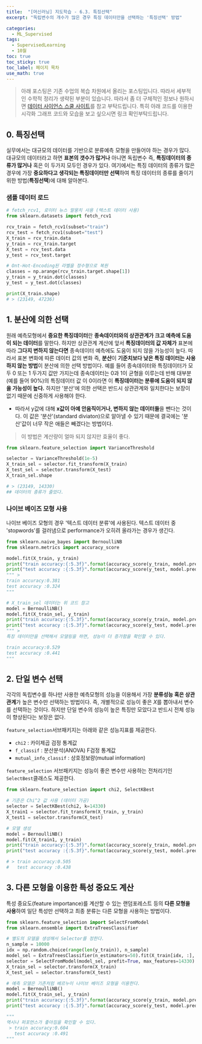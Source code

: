```yaml
---
title:  "[머신러닝] 지도학습 - 6.3. 특징선택"
excerpt: "독립변수의 개수가 많은 경우 특징 데이터만을 선택하는 '특징선택' 방법"

categories:
  - ML_Supervised
tags:
  - SupervisedLearning
  - 10월
toc: true
toc_sticky: true
toc_label: 페이지 목차
use_math: true
---
```


> 아래 포스팅은 기존 수업의 복습 차원에서 올리는 포스팅입니다. 따라서 세부적인 수학적 정리가 생략된 부분이 있습니다. 따라서 좀 더 구체적인 정보나 원하시면 [데이터 사이언스 스쿨 사이트](https://datascienceschool.net/03%20machine%20learning/14.03%20%ED%8A%B9%EC%A7%95%20%EC%84%A0%ED%83%9D.html)를 참고 부탁드립니다. 특히 아래 코드를 이용한 시각화 그래프 코드와 모습을 보고 싶으시면 링크 확인부탁드립니다.  

## 0. 특징선택
실무에서는 대규모의 데이터를 기반으로 분류예측 모형을 만들어야 하는 경우가 많다. 대규모의 데이터라고 하면 **표본의 갯수가 많거나** 아니면 독립변수 즉, **특징데이터의 종류가 많거나** 혹은 이 두가지 모두인 경우가 있다.
여기에서는 특징 데이터의 종류가 많은 경우에 가장 **중요하다고 생각되는 특징데이터만 선택**하여 특징 데이터의 종류를 줄이기 위한 방법(**특징선택**)에 대해 알아본다.

### 샘플 데이터 로드
```py
# fetch_rcv1, 로이터 뉴스 말뭉치 사용 (텍스트 데이터 사용)
from sklearn.datasets import fetch_rcv1

rcv_train = fetch_rcv1(subset="train")
rcv_test = fetch_rcv1(subset="test")
X_train = rcv_train.data
y_train = rcv_train.target
X_test = rcv_test.data
y_test = rcv_test.target

# Ont-Hot-Encoding된 라벨을 정수형으로 복원
classes = np.arange(rcv_train.target.shape[1])
y_train = y_train.dot(classes)
y_test = y_test.dot(classes)

print(X_train.shape)
# > (23149, 47236)
```

## 1. 분산에 의한 선택

원래 예측모형에서 **중요한 특징데이터**란 **종속데이터와의 상관관계가 크고 예측에 도움이 되는 데이터**를 말한다. 하지만 상관관계 계산에 앞서 **특징데이터의 값 자체가** 표본에 따라 **그다지 변하지 않는다면** 종속데이터 예측에도 도움이 되지 않을 가능성이 높다. 따라서 표본 변화에 따른 데이터 값의 변화 즉, **분산**이 **기준치보다 낮은 특징 데이터는 사용하지 않는 방법**이 분산에 의한 선택 방법이다. 예를 들어 종속데이터와 특징데이터가 모두 0 또는 1 두가지 값만 가지는데 종속데이터는 0과 1이 균형을 이루는데 반해 대부분(예를 들어 90%)의 특징데이터 값
이 0이라면 이 **특징데이터는 분류에 도움이 되지 않을 가능성이 높다.**
하지만 '분산'에 의한 선택은 반드시 상관관계와 일치한다는 보장이 없기 때문에 신중하게 사용해야 한다.
- 따라서 y값에 대해 **x값이 아예 안움직이거나, 변하지 않는 데이터들**을 뺀다는 것이다. 이 값은 '분산'(standard diviaton)으로 알아낼 수 있기 때문에 결국에는 '분산'값이 너무 작은 애들은 빼겠다는 방법이다.

> 이 방법은 계산량이 얼마 되지 않지만 효율이 좋다.

```py
from sklearn.feature_selection import VarianceThreshold

selector = VarianceThreshold(1e-5)
X_train_sel = selector.fit_transform(X_train)
X_test_sel = selector.transform(X_test)
X_train_sel.shape

# > (23149, 14330)
## 데이터의 종류가 줄었다.
```

### 나이브 베이즈 모형 사용
나이브 베이즈 모형의 경우 '텍스트 데이터 분류'에 사용된다. 텍스트 데이터 중 'stopwords'를 걸러냄으로 performance가 오히려 올라가는 경우가 생긴다.

```py
from sklearn.naive_bayes import BernoulliNB
from sklearn.metrics import accuracy_score

model.fit(X_train, y_train)
print("train accuracy:{:5.3f}".format(accuracy_score(y_train, model.predict(X_train))))
print("test accuracy :{:5.3f}".format(accuracy_score(y_test, model.predict(X_test))))
""" >
train accuracy:0.381
test accuracy :0.324
"""

# X_train_sel 데이터는 위 코드 참고
model = BernoulliNB()
model.fit(X_train_sel, y_train)
print("train accuracy:{:5.3f}".format(accuracy_score(y_train, model.predict(X_train_sel))))
print("test accuracy :{:5.3f}".format(accuracy_score(y_test, model.predict(X_test_sel))))
""" >
특징 데이터만을 선택해서 모댈링을 하면, 성능이 더 증가함을 확인할 수 있다.

train accuracy:0.529
test accuracy :0.441
"""
```

## 2. 단일 변수 선택
각각의 독립변수를 하나만 사용한 예측모형의 성능을 이용해서 가장 **분류성능 혹은 상관관계**가 높은 변수만 선택하는 방법이다. 즉, 개별적으로 성능이 좋은 $X$를 뽑아내서 변수를 선택하는 것이다. 하지만 단일 변수의 성능이 높은 특징만 모았다고 반드시 전체 성능이 향상된다는 보장은 없다.

`feature_selection`서브패키지는 아래와 같은 성능지표를 제공한다.
  - `chi2` : 카이제곱 검정 통계값
  - `f_classif` : 분산분석(ANOVA) F검정 통계값
  - `mutual_info_classif` : 상호정보량(mutual information)

`feature_selection` 서브패키지는 성능이 좋은 변수만 사용하는 전처리기인 `SelectBest`클래스도 제공한다.
```py
from sklearn.feature_selection import chi2, SelectKBest

# 기준은 Chi^2 값 사용 (데이터 가공)
selector = SelectKBest(chi2, k=14330)
X_train1 = selector.fit_transform(X_train, y_train)
X_test1 = selector.transform(X_test)

# 모델 생성
model = BernoulliNB()
model.fit(X_train1, y_train)
print("train accuracy:{:5.3f}".format(accuracy_score(y_train, model.predict(X_train1))))
print("test accuracy :{:5.3f}".format(accuracy_score(y_test, model.predict(X_test1))))

# > train accuracy:0.505
#   test accuracy :0.438
```

## 3. 다른 모형을 이용한 특성 중요도 계산
특성 중요도(feature importance)를 계산할 수 있는 랜덤포레스트 등의 **다른 모형을 사용**하여 일단 특성만 선택하고 최종 분류는 다른 모형을 사용하는 방법이다.

```py
from sklearn.feature_selection import SelectFromModel
from sklearn.ensemble import ExtraTreesClassifier

# 별도의 모델을 생성해서 Selector를 정한다.
n_sample = 10000
idx = np.random.choice(range(len(y_train)), n_sample)
model_sel = ExtraTreesClassifier(n_estimators=50).fit(X_train[idx, :], y_train[idx])
selector = SelectFromModel(model_sel, prefit=True, max_features=14330)
X_train_sel = selector.transform(X_train)
X_test_sel = selector.transform(X_test)

# 예측 모델은 기존처럼 베르누이 나이브 베이즈 모형을 이용한다.
model = BernoulliNB()
model.fit(X_train_sel, y_train)
print("train accuracy:{:5.3f}".format(accuracy_score(y_train, model.predict(X_train_sel))))
print("test accuracy :{:5.3f}".format(accuracy_score(y_test, model.predict(X_test_sel))))

"""
역시나 퍼포먼스가 좋아짐을 확인할 수 있다.
 > train accuracy:0.604
   test accuracy :0.491
"""
```